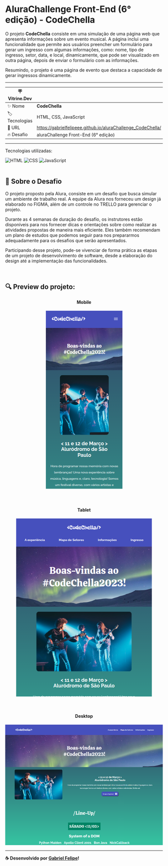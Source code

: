 # AluraChallenge Front-End (6° edição) - CodeChella

O projeto <strong>CodeChella</strong> consiste em uma simulação de uma página web que apresenta informações sobre um evento musical. A página inclui uma funcionalidade que permite aos usuários preencher um formulário para gerar um ingresso com algumas informações, como: nome, tipo de ingresso, setor, data, e local, dinamicamente, que pode ser visualizado em outra página, depois de enviar o formulário com as informações. 

Resumindo, o projeto é uma página de evento que destaca a capacidade de gerar ingressos dinamicamente.

---
| :placard:  Vitrine.Dev |     |
| -------------  | --- |
| :sparkles: Nome        | **CodeChella**
| :label: Tecnologias | HTML, CSS, JavaScript
| :rocket: URL         | https://gabrielfelipeee.github.io/aluraChallenge_CodeChella/
| :fire: Desafio     | aluraChallenge Front-End (6° edição)
---

Tecnologias utilizadas:
<div>
    <img alt="HTML" src="https://camo.githubusercontent.com/d63d473e728e20a286d22bb2226a7bf45a2b9ac6c72c59c0e61e9730bfe4168c/68747470733a2f2f696d672e736869656c64732e696f2f62616467652f48544d4c352d4533344632363f7374796c653d666f722d7468652d6261646765266c6f676f3d68746d6c35266c6f676f436f6c6f723d7768697465">
    <img alt="CSS" src="https://camo.githubusercontent.com/3a0f693cfa032ea4404e8e02d485599bd0d192282b921026e89d271aaa3d7565/68747470733a2f2f696d672e736869656c64732e696f2f62616467652f435353332d3135373242363f7374796c653d666f722d7468652d6261646765266c6f676f3d63737333266c6f676f436f6c6f723d7768697465">
    <img alt="JavaScript" src="https://camo.githubusercontent.com/9d07c04bdd98c662d5df9d4e1cc1de8446ffeaebca330feb161f1fb8e1188204/68747470733a2f2f696d672e736869656c64732e696f2f62616467652f4a6176615363726970742d4637444631453f7374796c653d666f722d7468652d6261646765266c6f676f3d6a617661736372697074266c6f676f436f6c6f723d626c61636b">
</div>

<br>

## :thinking: Sobre o Desafio

O projeto proposto pela Alura, consiste em um desafio que busca simular um ambiente de trabalho real. A equipe da Alura nos forneceu um design já elaborado no FIGMA, além de um controle no TRELLO para gerenciar o projeto.

Durante as 4 semanas de duração do desafio, os instrutores estão disponíveis para nos fornecer dicas e orientações sobre como realizar as atividades propostas de maneira mais eficiente. Eles também recomendam um plano de estudos que podemos seguir para nos prepararmos adequadamente para os desafios que serão apresentados.

Participando desse projeto, pode-se vivenciar de forma prática as etapas de um projeto de desenvolvimento de software, desde a elaboração do design até a implementação das funcionalidades.

<br>

## :mag: Preview do projeto:

<div align="center">
<h4 align="center">Mobile<h4>
    <img alt="mobile preview" src="public/preview/mobile-preview.png">
</div>

<br>

<h4 align="center">Tablet<h4>
<div align="center">

![](public/preview/tablet-preview.png#vitrinedev)

</div>
<br>

<h4 align="center">Desktop<h4>
<div align="center">
    <img alt="desktop preview" src="public/preview/desktop-preview.png">
</div>

<hr>

:coffee: Desenvolvido por <a href="https://github.com/gabrielfelipeee" target="_blank">Gabriel Felipe</a>!
